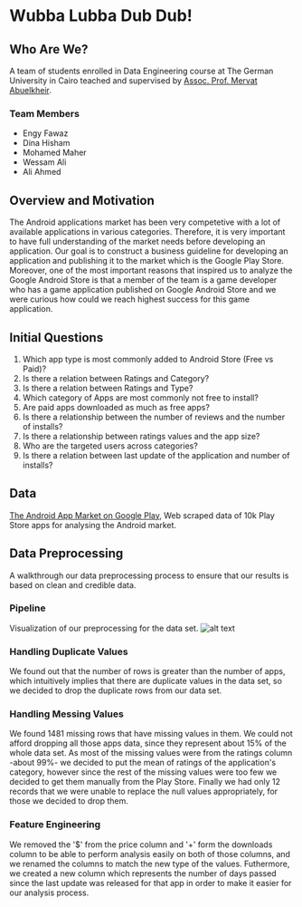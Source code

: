 # Wubba Lubba Dub Dub!

## Who Are We?
A team of students enrolled in Data Engineering course at The German University in Cairo teached and supervised by [Assoc. Prof. Mervat Abuelkheir](http://met.guc.edu.eg/People/Profile.aspx?facId=3179 "MET website profile").
### Team Members
- Engy Fawaz
- Dina Hisham
- Mohamed Maher
- Wessam Ali
- Ali Ahmed

## Overview and Motivation 
The Android applications market has been very competetive with a lot of available applications in various categories. Therefore, it is very important to have full understanding of the market needs before developing an application. Our goal is to construct a business guideline for developing  an application and publishing it to the market which is the Google Play Store. Moreover, one of the most important reasons that inspired us to analyze the Google Android Store is that a member of the team is a game developer who has a game application published on Google Android Store and we were curious how could we reach highest success for this game application.

## Initial Questions
1. Which app type is most commonly added to Android Store (Free vs Paid)?
1. Is there a relation between Ratings and Category?
1. Is there a relation between Ratings and Type?
1. Which category of Apps are most commonly not free to install?
1. Are paid apps downloaded as much as free apps?
1. Is there a relationship between the number of reviews and the number of installs?
1. Is there a relationship between ratings values and the app size?
1. Who are the targeted users across categories?
1. Is there a relation between last update of the application and number of installs?

## Data
[The Android App Market on Google Play](https://www.datacamp.com/projects/619), Web scraped data of 10k Play Store apps for analysing the Android market.

## Data Preprocessing
A walkthrough our data preprocessing process to ensure that our results is based on clean and credible data.

### Pipeline
Visualization of our preprocessing for the data set.
![alt text](https://ibb.co/GCsY2JQ "Data Preprocessing Pipeline")

### Handling Duplicate Values
We found out that the number of rows is greater than the number of apps, which intuitively implies that there are duplicate values in the data set, so we decided to drop the duplicate rows from our data set.

### Handling Messing Values
We found 1481 missing rows that have missing values in them. We could not afford dropping all those apps data, since they represent about 15% of the whole data set. As most of the missing values were from the ratings column -about 99%- we decided to put the mean of ratings of the application's category, however since the rest of the missing values were too few we decided to get them manually from the Play Store. Finally we had only 12 records that we were unable to replace the null values appropriately, for those we decided to drop them.

### Feature Engineering 
We removed the '$' from the price column and '+' form the downloads column to be able to perform analysis easily on both of those columns, and we renamed the columns to match the new type of the values. Futhermore, we created a new column which represents the number of days passed since the last update was released for that app in order to make it easier for our analysis process.




